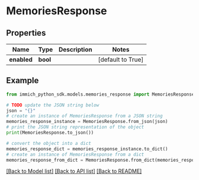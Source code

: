 # MemoriesResponse


## Properties

Name | Type | Description | Notes
------------ | ------------- | ------------- | -------------
**enabled** | **bool** |  | [default to True]

## Example

```python
from immich_python_sdk.models.memories_response import MemoriesResponse

# TODO update the JSON string below
json = "{}"
# create an instance of MemoriesResponse from a JSON string
memories_response_instance = MemoriesResponse.from_json(json)
# print the JSON string representation of the object
print(MemoriesResponse.to_json())

# convert the object into a dict
memories_response_dict = memories_response_instance.to_dict()
# create an instance of MemoriesResponse from a dict
memories_response_from_dict = MemoriesResponse.from_dict(memories_response_dict)
```
[[Back to Model list]](../README.md#documentation-for-models) [[Back to API list]](../README.md#documentation-for-api-endpoints) [[Back to README]](../README.md)


